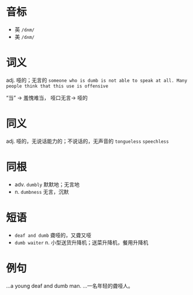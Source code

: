 # 音标

- 英 `/dʌm/`
- 美 `/dʌm/`

# 词义

adj. 哑的；无言的
`someone who is dumb is not able to speak at all. Many people think that this use is offensive`



“当” → 羞愧难当， 哑口无言→ 哑的

# 同义

adj. 哑的，无说话能力的；不说话的，无声音的
`tongueless` `speechless`

# 同根

- adv. `dumbly` 默默地；无言地
- n. `dumbness` 无言，沉默

# 短语

- `deaf and dumb` 聋哑的，又聋又哑
- `dumb waiter` n. 小型送货升降机；送菜升降机，餐用升降机

# 例句

...a young deaf and dumb man.
…一名年轻的聋哑人。


